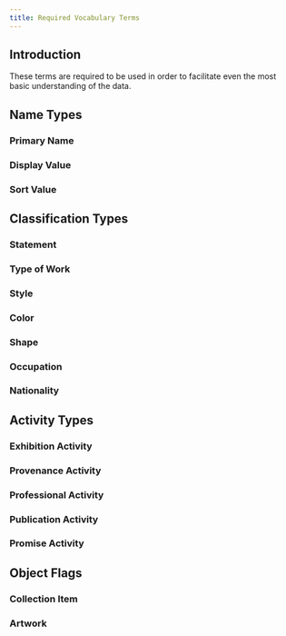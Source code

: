 ```yaml
---
title: Required Vocabulary Terms
---
```


## Introduction

These terms are required to be used in order to facilitate even the most basic understanding of the data.

## Name Types


### Primary Name

### Display Value

### Sort Value


## Classification Types

### Statement

### Type of Work

### Style

### Color

### Shape

### Occupation

### Nationality


## Activity Types

### Exhibition Activity

### Provenance Activity

### Professional Activity

### Publication Activity

### Promise Activity


## Object Flags

### Collection Item

### Artwork

